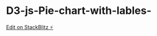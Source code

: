 # D3-js-Pie-chart-with-lables-

[Edit on StackBlitz ⚡️](https://stackblitz.com/edit/angular-ivy-j1dcvp)